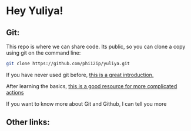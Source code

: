 # Hey Yuliya!

## Git:

This repo is where we can share code. Its public, so you can clone a copy using git on the command line:
``` sh
git clone https://github.com/phi12ip/yuliya.git
```

If you have never used git before, [this is a great introduction.](https://www.freecodecamp.org/news/learn-the-basics-of-git-in-under-10-minutes-da548267cc91/)

After learning the basics, [this is a good resource for more complicated actions](https://www.atlassian.com/git)

If you want to know more about Git and Github, I can tell you more

## Other links: